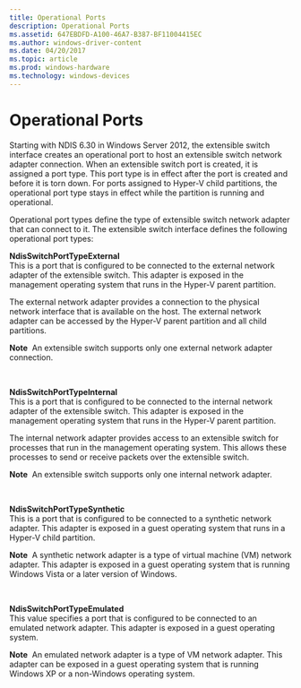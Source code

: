 ```yaml
---
title: Operational Ports
description: Operational Ports
ms.assetid: 647EBDFD-A100-46A7-B387-BF11004415EC
ms.author: windows-driver-content
ms.date: 04/20/2017
ms.topic: article
ms.prod: windows-hardware
ms.technology: windows-devices
---
```


# Operational Ports


Starting with NDIS 6.30 in Windows Server 2012, the extensible switch interface creates an operational port to host an extensible switch network adapter connection. When an extensible switch port is created, it is assigned a port type. This port type is in effect after the port is created and before it is torn down. For ports assigned to Hyper-V child partitions, the operational port type stays in effect while the partition is running and operational.

Operational port types define the type of extensible switch network adapter that can connect to it. The extensible switch interface defines the following operational port types:

<a href="" id="ndisswitchporttypeexternal"></a>**NdisSwitchPortTypeExternal**  
This is a port that is configured to be connected to the external network adapter of the extensible switch. This adapter is exposed in the management operating system that runs in the Hyper-V parent partition.

The external network adapter provides a connection to the physical network interface that is available on the host. The external network adapter can be accessed by the Hyper-V parent partition and all child partitions.

**Note**  An extensible switch supports only one external network adapter connection.

 

<a href="" id="ndisswitchporttypeinternal"></a>**NdisSwitchPortTypeInternal**  
This is a port that is configured to be connected to the internal network adapter of the extensible switch. This adapter is exposed in the management operating system that runs in the Hyper-V parent partition.

The internal network adapter provides access to an extensible switch for processes that run in the management operating system. This allows these processes to send or receive packets over the extensible switch.

**Note**  An extensible switch supports only one internal network adapter.

 

<a href="" id="ndisswitchporttypesynthetic"></a>**NdisSwitchPortTypeSynthetic**  
This is a port that is configured to be connected to a synthetic network adapter. This adapter is exposed in a guest operating system that runs in a Hyper-V child partition.

**Note**  A synthetic network adapter is a type of virtual machine (VM) network adapter. This adapter is exposed in a guest operating system that is running Windows Vista or a later version of Windows.

 

<a href="" id="ndisswitchporttypeemulated"></a>**NdisSwitchPortTypeEmulated**  
This value specifies a port that is configured to be connected to an emulated network adapter. This adapter is exposed in a guest operating system.

**Note**  An emulated network adapter is a type of VM network adapter. This adapter can be exposed in a guest operating system that is running Windows XP or a non-Windows operating system.

 

 

 





